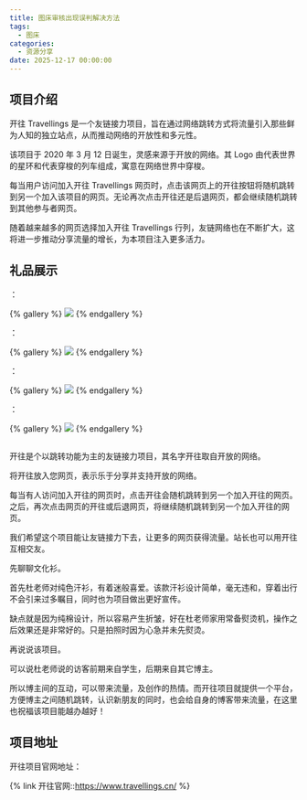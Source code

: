 ```yaml
---
title: 图床审核出现误判解决方法
tags:
  - 图床
categories:
  - 资源分享
date: 2025-12-17 00:00:00
---
```


> 

<!-- more -->

## 项目介绍

开往 Travellings 是一个友链接力项目，旨在通过网络跳转方式将流量引入那些鲜为人知的独立站点，从而推动网络的开放性和多元性。

该项目于 2020 年 3 月 12 日诞生，灵感来源于开放的网络。其 Logo 由代表世界的星环和代表穿梭的列车组成，寓意在网络世界中穿梭。

每当用户访问加入开往 Travellings 网页时，点击该网页上的开往按钮将随机跳转到另一个加入该项目的网页。无论再次点击开往还是后退网页，都会继续随机跳转到其他参与者网页。

随着越来越多的网页选择加入开往 Travellings 行列，友链网络也在不断扩大，这将进一步推动分享流量的增长，为本项目注入更多活力。

## 礼品展示

：

{% gallery %}
![](https://cdn.dusays.com/2024/12/775-1.jpg)
{% endgallery %}

：

{% gallery %}
![](https://cdn.dusays.com/2024/12/775-2.jpg)
{% endgallery %}

：

{% gallery %}
![](https://cdn.dusays.com/2024/12/775-3.jpg)
{% endgallery %}

：

{% gallery %}
![](https://cdn.dusays.com/2024/12/775-4.jpg)
{% endgallery %}

## 

开往是个以跳转功能为主的友链接力项目，其名字开往取自开放的网络。

将开往放入您网页，表示乐于分享并支持开放的网络。

每当有人访问加入开往的网页时，点击开往会随机跳转到另一个加入开往的网页。之后，再次点击网页的开往或后退网页，将继续随机跳转到另一个加入开往的网页。

我们希望这个项目能让友链接力下去，让更多的网页获得流量。站长也可以用开往互相交友。

先聊聊文化衫。

首先杜老师对纯色汗衫，有着迷般喜爱。该款汗衫设计简单，毫无违和，穿着出行不会引来过多瞩目，同时也为项目做出更好宣传。

缺点就是因为纯棉设计，所以容易产生折皱，好在杜老师家用常备熨烫机，操作之后效果还是非常好的。只是拍照时因为心急并未先熨烫。

再说说该项目。

可以说杜老师说的访客前期来自学生，后期来自其它博主。

所以博主间的互动，可以带来流量，及创作的热情。而开往项目就提供一个平台，方便博主之间随机跳转，认识新朋友的同时，也会给自身的博客带来流量，在这里也祝福该项目能越办越好！

## 项目地址

开往项目官网地址：

{% link 开往官网::https://www.travellings.cn/ %}